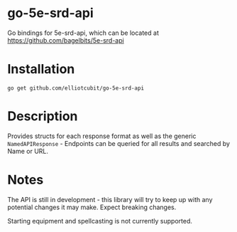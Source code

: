 # go-5e-srd-api

Go bindings for 5e-srd-api, which can be located at
https://github.com/bagelbits/5e-srd-api

# Installation

`go get github.com/elliotcubit/go-5e-srd-api`

# Description

Provides structs for each response format as well as the generic `NamedAPIResponse` -
Endpoints can be queried for all results and searched by Name or URL.

# Notes

The API is still in development - this library will try to keep up with any potential changes it may make. Expect breaking changes.

Starting equipment and spellcasting is not currently supported.
